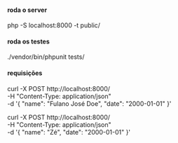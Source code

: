 #### roda o server
php -S localhost:8000 -t public/  

#### roda os testes
./vendor/bin/phpunit tests/

#### requisições 
curl -X POST http://localhost:8000/ \
-H "Content-Type: application/json" \
-d '{
  "name": "Fulano José Doe",
  "date": "2000-01-01"
}'


curl -X POST http://localhost:8000/ \
-H "Content-Type: application/json" \
-d '{
  "name": "Zé",
  "date": "2000-01-01"
}'
